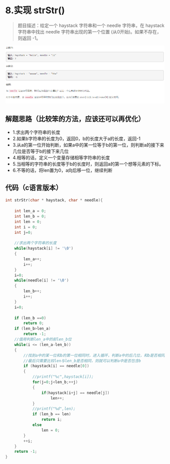 # 8.实现 strStr()

>题目描述：给定一个 haystack 字符串和一个 needle 字符串，在 haystack 字符串中找出 needle 字符串出现的第一个位置 (从0开始)。如果不存在，则返回  -1。

![示例](images\数组_8.png)

## 解题思路（比较笨的方法，应该还可以再优化）

+ 1.求出两个字符串的长度
+ 2.如果b字符串的长度为0，返回0，b的长度大于a的长度，返回-1
+ 3.从a的第一位开始判断，如果a中的某一位等于b的第一位，则判断a的接下来几位是否等于b的接下来几位
+ 4.相等的话，定义一个变量存储相等字符串的长度
+ 5.当相等的字符串的长度等于b的长度时，则返回a的第一个想等元素的下标。
+ 6.不等的话，将len置为0，a向后移一位，继续判断


## 代码（c语言版本）

```c
int strStr(char * haystack, char * needle){
    
    int len_a = 0;
    int len_b = 0;
    int len = 0;
    int i = 0;
    int j=0;
    
    //求出两个字符串的长度
    while(haystack[i] != '\0')
    {
        len_a++;
        i++;
    }
    i=0;
    while(needle[i] != '\0')
    {
        len_b++;
        i++;
    }
    i=0;
    
    if (len_b ==0)
        return 0;
    if (len_b>len_a)
        return -1;
    //值用判断len_a中的前len_b位
    while(i <= (len_a-len_b))
    {
        //找到a中的某一位和b的第一位相同时，进入循环，判断a中的后几位，和b是否相同，相同的话，len+1，
        //最后只需要比较len与len_b是否相同，则就可以判断a中是否包含b
        if (haystack[i] == needle[0])
        {
            //printf("%c",haystack[i]);
            for(j=0;j<len_b;++j)
            {
                if(haystack[i+j] == needle[j])
                    len++;
            }
            //printf("%d",len);
            if (len_b == len)
                return i;
            else
                len = 0;
        }
        ++i;
    }
    return -1;
}

```
